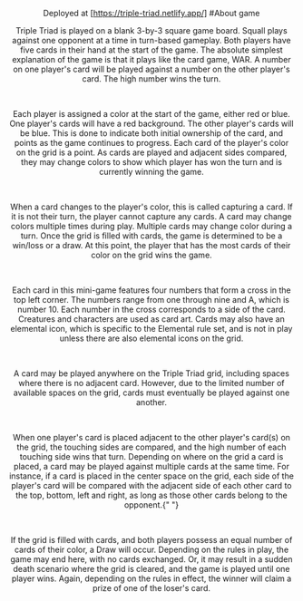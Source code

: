   <div align='center'>

Deployed at [https://triple-triad.netlify.app/]
#About game
<p>
Triple Triad is played on a blank 3-by-3 square game board. Squall plays
against one opponent at a time in turn-based gameplay. Both players have
five cards in their hand at the start of the game. The absolute simplest
explanation of the game is that it plays like the card game, WAR. A
number on one player's card will be played against a number on the other
player's card. The high number wins the turn.
</p>
<br />
<p>
Each player is assigned a color at the start of the game, either red or
blue. One player's cards will have a red background. The other player's
cards will be blue. This is done to indicate both initial ownership of
the card, and points as the game continues to progress. Each card of the
player's color on the grid is a point. As cards are played and adjacent
sides compared, they may change colors to show which player has won the
turn and is currently winning the game.
</p>
<br />
<p>
When a card changes to the player's color, this is called capturing a
card. If it is not their turn, the player cannot capture any cards. A
card may change colors multiple times during play. Multiple cards may
change color during a turn. Once the grid is filled with cards, the game
is determined to be a win/loss or a draw. At this point, the player that
has the most cards of their color on the grid wins the game.
</p>
<br />
<p>
Each card in this mini-game features four numbers that form a cross in
the top left corner. The numbers range from one through nine and A,
which is number 10. Each number in the cross corresponds to a side of
the card. Creatures and characters are used as card art. Cards may also
have an elemental icon, which is specific to the Elemental rule set, and
is not in play unless there are also elemental icons on the grid.
</p>
<br />
<p>
A card may be played anywhere on the Triple Triad grid, including spaces
where there is no adjacent card. However, due to the limited number of
available spaces on the grid, cards must eventually be played against
one another.
</p>
<br />
<p>
When one player's card is placed adjacent to the other player's card(s)
on the grid, the touching sides are compared, and the high number of
each touching side wins that turn. Depending on where on the grid a card
is placed, a card may be played against multiple cards at the same time.
For instance, if a card is placed in the center space on the grid, each
side of the player's card will be compared with the adjacent side of
each other card to the top, bottom, left and right, as long as those
other cards belong to the opponent.{" "}
</p>
<br />
<p>
If the grid is filled with cards, and both players possess an equal
number of cards of their color, a Draw will occur. Depending on the
rules in play, the game may end here, with no cards exchanged. Or, it
may result in a sudden death scenario where the grid is cleared, and the
game is played until one player wins. Again, depending on the rules in
effect, the winner will claim a prize of one of the loser's card.
</p>

  </div>
